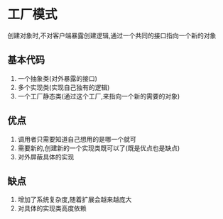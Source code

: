工厂模式
=========
创建对象时,不对客户端暴露创建逻辑,通过一个共同的接口指向一个新的对象

基本代码
----------

1. 一个抽象类(对外暴露的接口)
2. 多个实现类(实现自己独有的逻辑)
3. 一个工厂静态类(通过这个工厂,来指向一个新的需要的对象)

优点
------
1. 调用者只需要知道自己想用的是哪一个就可
2. 需要新的,创建新的一个实现类既可以了(既是优点也是缺点)
3. 对外屏蔽具体的实现

缺点
---
1. 增加了系统复杂度,随着扩展会越来越庞大
2. 对具体的实现类高度依赖